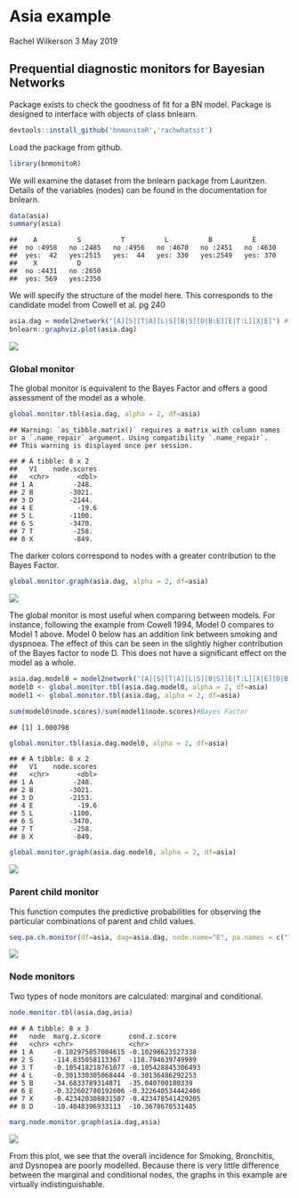 Asia example
================
Rachel Wilkerson
3 May 2019

Prequential diagnostic monitors for Bayesian Networks
-----------------------------------------------------

Package exists to check the goodness of fit for a BN model. Package is designed to interface with objects of class bnlearn.

``` r
devtools::install_github('bnmonitoR','rachwhatsit')
```

Load the package from github.

``` r
library(bnmonitoR)
```

We will examine the dataset from the bnlearn package from Lauritzen. Details of the variables (nodes) can be found in the documentation for bnlearn.

``` r
data(asia)
summary(asia)
```

    ##    A          S          T          L          B          E       
    ##  no :4958   no :2485   no :4956   no :4670   no :2451   no :4630  
    ##  yes:  42   yes:2515   yes:  44   yes: 330   yes:2549   yes: 370  
    ##    X          D       
    ##  no :4431   no :2650  
    ##  yes: 569   yes:2350

We will specify the structure of the model here. This corresponds to the candidate model from Cowell et al. pg 240

``` r
asia.dag = model2network("[A][S][T|A][L|S][B|S][D|B:E][E|T:L][X|E]") #this is the candidate model from pg 240
bnlearn::graphviz.plot(asia.dag)
```

![](asia_ex_files/figure-markdown_github/unnamed-chunk-4-1.png)

### Global monitor

The global monitor is equivalent to the Bayes Factor and offers a good assessment of the model as a whole.

``` r
global.monitor.tbl(asia.dag, alpha = 2, df=asia)
```

    ## Warning: `as_tibble.matrix()` requires a matrix with column names or a `.name_repair` argument. Using compatibility `.name_repair`.
    ## This warning is displayed once per session.

    ## # A tibble: 8 x 2
    ##   V1    node.scores
    ##   <chr>       <dbl>
    ## 1 A          -248. 
    ## 2 B         -3021. 
    ## 3 D         -2144. 
    ## 4 E           -19.6
    ## 5 L         -1100. 
    ## 6 S         -3470. 
    ## 7 T          -258. 
    ## 8 X          -849.

The darker colors correspond to nodes with a greater contribution to the Bayes Factor.

``` r
global.monitor.graph(asia.dag, alpha = 2, df=asia)
```

![](asia_ex_files/figure-markdown_github/unnamed-chunk-6-1.png)

The global monitor is most useful when comparing between models. For instance, following the example from Cowell 1994, Model 0 compares to Model 1 above. Model 0 below has an addition link between smoking and dyspnoea. The effect of this can be seen in the slightly higher contribution of the Bayes factor to node D. This does not have a significant effect on the model as a whole.

``` r
asia.dag.model0 = model2network("[A][S][T|A][L|S][B|S][E|T:L][X|E][D|B:E:S]") #this is the candidate model from pg 240
model0 <- global.monitor.tbl(asia.dag.model0, alpha = 2, df=asia)
model1 <- global.monitor.tbl(asia.dag, alpha = 2, df=asia)

sum(model0$node.scores)/sum(model1$node.scores)#Bayes Factor
```

    ## [1] 1.000798

``` r
global.monitor.tbl(asia.dag.model0, alpha = 2, df=asia)
```

    ## # A tibble: 8 x 2
    ##   V1    node.scores
    ##   <chr>       <dbl>
    ## 1 A          -248. 
    ## 2 B         -3021. 
    ## 3 D         -2153. 
    ## 4 E           -19.6
    ## 5 L         -1100. 
    ## 6 S         -3470. 
    ## 7 T          -258. 
    ## 8 X          -849.

``` r
global.monitor.graph(asia.dag.model0, alpha = 2, df=asia)
```

![](asia_ex_files/figure-markdown_github/unnamed-chunk-8-1.png)

### Parent child monitor

This function computes the predictive probabilities for observing the particular combinations of parent and child values.

``` r
seq.pa.ch.monitor(df=asia, dag=asia.dag, node.name="E", pa.names = c("T","L"), pa.val = c('yes', 'no'),which.val=1)
```

![](asia_ex_files/figure-markdown_github/unnamed-chunk-9-1.png)

### Node monitors

Two types of node monitors are calculated: marginal and conditional.

``` r
node.monitor.tbl(asia.dag,asia)
```

    ## # A tibble: 8 x 3
    ##   node  marg.z.score       cond.z.score      
    ##   <chr> <chr>              <chr>             
    ## 1 A     -0.102975857084615 -0.10298623527338 
    ## 2 S     -114.835058113367  -118.794639749989 
    ## 3 T     -0.105418218761077 -0.105428845306493
    ## 4 L     -0.301330305068444 -0.30136486292253 
    ## 5 B     -34.6833789314871  -35.040700180339  
    ## 6 E     -0.322602780192606 -0.322640534442406
    ## 7 X     -0.423420308831507 -0.423478541429205
    ## 8 D     -10.4048396933113  -10.3678670531485

``` r
marg.node.monitor.graph(asia.dag,asia)
```

![](asia_ex_files/figure-markdown_github/unnamed-chunk-11-1.png)

From this plot, we see that the overall incidence for Smoking, Bronchitis, and Dysnopea are poorly modelled. Because there is very little difference between the marginal and conditional nodes, the graphs in this example are virtually indistinguishable.
